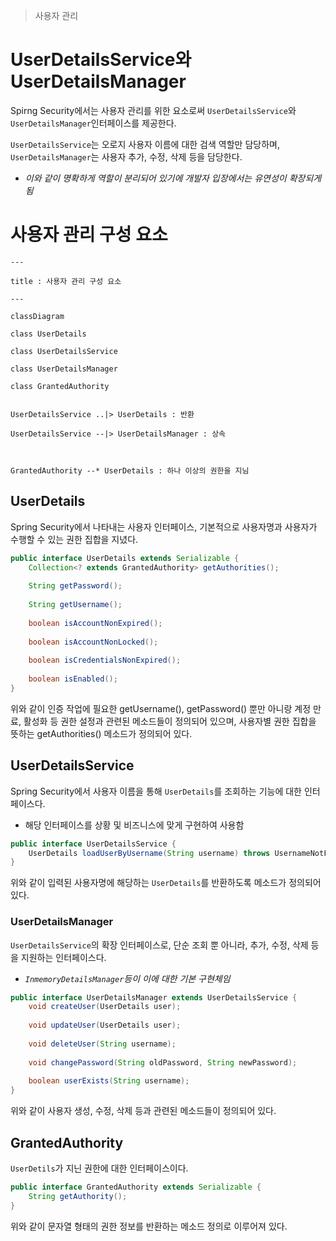 > 사용자 관리

# UserDetailsService와 UserDetailsManager
Spirng Security에서는 사용자 관리를 위한 요소로써 `UserDetailsService`와 `UserDetailsManager`인터페이스를 제공한다.

`UserDetailsService`는 오로지 사용자 이름에 대한 검색 역할만 담당하며, `UserDetailsManager`는 사용자 추가, 수정, 삭제 등을 담당한다.
- *이와 같이 명확하게 역할이 분리되어 있기에 개발자 입장에서는 유연성이 확장되게 됨*

# 사용자 관리 구성 요소
```mermaid
---

title : 사용자 관리 구성 요소

---

classDiagram

class UserDetails

class UserDetailsService

class UserDetailsManager

class GrantedAuthority
  

UserDetailsService ..|> UserDetails : 반환

UserDetailsService --|> UserDetailsManager : 상속

  

GrantedAuthority --* UserDetails : 하나 이상의 권한을 지님
```

## UserDetails
Spring Security에서 나타내는 사용자 인터페이스, 기본적으로 사용자명과 사용자가 수행할 수 있는 권한 집합을 지녔다.
```java
public interface UserDetails extends Serializable {  
    Collection<? extends GrantedAuthority> getAuthorities();  
  
    String getPassword();  
  
    String getUsername();  
  
    boolean isAccountNonExpired();  
  
    boolean isAccountNonLocked();  
  
    boolean isCredentialsNonExpired();  
  
    boolean isEnabled();  
}
```

위와 같이 인증 작업에 필요한 getUsername(), getPassword() 뿐만 아니랑 계정 만료, 활성화 등 권한 설정과 관련된 메소드들이 정의되어 있으며, 사용자별 권한 집합을 뜻하는 getAuthorities() 메소드가 정의되어 있다.

## UserDetailsService
Spring Security에서 사용자 이름을 통해 `UserDetails`를 조회하는 기능에 대한 인터페이스다.
- 해당 인터페이스를 상황 및 비즈니스에 맞게 구현하여 사용함

```java
public interface UserDetailsService {  
    UserDetails loadUserByUsername(String username) throws UsernameNotFoundException;  
}
```

위와 같이 입력된 사용자명에 해당하는 `UserDetails`를 반환하도록 메소드가 정의되어 있다.
### UserDetailsManager
`UserDetailsService`의 확장 인터페이스로, 단순 조회 뿐 아니라, 추가, 수정, 삭제 등을 지원하는 인터페이스다.
- *`InmemoryDetailsManager`등이 이에 대한 기본 구현체임*

```java
public interface UserDetailsManager extends UserDetailsService {  
    void createUser(UserDetails user);  
  
    void updateUser(UserDetails user);  
  
    void deleteUser(String username);  
  
    void changePassword(String oldPassword, String newPassword);  
  
    boolean userExists(String username);  
}
```

위와 같이 사용자 생성, 수정, 삭제 등과 관련된 메소드들이 정의되어 있다.
## GrantedAuthority
`UserDetils`가 지닌 권한에 대한 인터페이스이다.
```java
public interface GrantedAuthority extends Serializable {  
    String getAuthority();  
}
```

위와 같이 문자열 형태의 권한 정보를 반환하는 메소드 정의로 이루어져 있다.